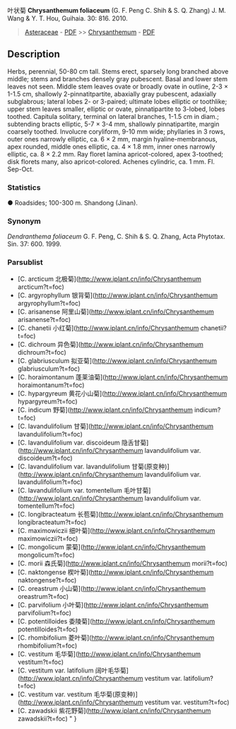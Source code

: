 叶状菊 **Chrysanthemum foliaceum** (G. F. Peng C. Shih & S. Q. Zhang) J. M. Wang & Y. T. Hou, Guihaia. 30: 816. 2010.

> [Asteraceae](http://www.iplant.cn/info/Asteraceae?t=foc) - [PDF](http://www.iplant.cn/foc/pdf/Asteraceae.pdf) >> [Chrysanthemum](http://www.iplant.cn/info/Chrysanthemum?t=foc) - [PDF](http://www.iplant.cn/foc/pdf/Chrysanthemum.pdf)

## Description

Herbs, perennial, 50-80 cm tall. Stems erect, sparsely long branched above middle; stems and branches densely gray pubescent. Basal and lower stem leaves not seen. Middle stem leaves ovate or broadly ovate in outline, 2-3 × 1-1.5 cm, shallowly 2-pinnatitpartite, abaxially gray pubescent, adaxially subglabrous; lateral lobes 2- or 3-paired; ultimate lobes elliptic or toothlike; upper stem leaves smaller, elliptic or ovate, pinnatipartite to 3-lobed, lobes toothed. Capitula solitary, terminal on lateral branches, 1-1.5 cm in diam.; subtending bracts elliptic, 5-7 × 3-4 mm, shallowly pinnatipartite, margin coarsely toothed. Involucre coryliform, 9-10 mm wide; phyllaries in 3 rows, outer ones narrowly elliptic, ca. 6 × 2 mm, margin hyaline-membranous, apex rounded, middle ones elliptic, ca. 4 × 1.8 mm, inner ones narrowly elliptic, ca. 8 × 2.2 mm. Ray floret lamina apricot-colored, apex 3-toothed; disk florets many, also apricot-colored. Achenes cylindric, ca. 1 mm. Fl. Sep-Oct.

### Statistics
● Roadsides; 100-300 m. Shandong (Jinan).

### Synonym
*Dendranthema foliaceum* G. F. Peng, C. Shih & S. Q. Zhang, Acta Phytotax. Sin. 37: 600. 1999.

### Parsublist

* [C.  arcticum  北极菊](http://www.iplant.cn/info/Chrysanthemum arcticum?t=foc)
* [C.  argyrophyllum  银背菊](http://www.iplant.cn/info/Chrysanthemum argyrophyllum?t=foc)
* [C.  arisanense  阿里山菊](http://www.iplant.cn/info/Chrysanthemum arisanense?t=foc)
* [C.  chanetii  小红菊](http://www.iplant.cn/info/Chrysanthemum chanetii?t=foc)
* [C.  dichroum  异色菊](http://www.iplant.cn/info/Chrysanthemum dichroum?t=foc)
* [C.  glabriusculum  拟亚菊](http://www.iplant.cn/info/Chrysanthemum glabriusculum?t=foc)
* [C.  horaimontanum  蓬莱油菊](http://www.iplant.cn/info/Chrysanthemum horaimontanum?t=foc)
* [C.  hypargyreum  黄花小山菊](http://www.iplant.cn/info/Chrysanthemum hypargyreum?t=foc)
* [C.  indicum  野菊](http://www.iplant.cn/info/Chrysanthemum indicum?t=foc)
* [C.  lavandulifolium  甘菊](http://www.iplant.cn/info/Chrysanthemum lavandulifolium?t=foc)
* [C.  lavandulifolium var. discoideum  隐舌甘菊](http://www.iplant.cn/info/Chrysanthemum lavandulifolium var. discoideum?t=foc)
* [C.  lavandulifolium var. lavandulifolium  甘菊(原变种)](http://www.iplant.cn/info/Chrysanthemum lavandulifolium var. lavandulifolium?t=foc)
* [C.  lavandulifolium var. tomentellum  毛叶甘菊](http://www.iplant.cn/info/Chrysanthemum lavandulifolium var. tomentellum?t=foc)
* [C.  longibracteatum  长苞菊](http://www.iplant.cn/info/Chrysanthemum longibracteatum?t=foc)
* [C.  maximowiczii  细叶菊](http://www.iplant.cn/info/Chrysanthemum maximowiczii?t=foc)
* [C.  mongolicum  蒙菊](http://www.iplant.cn/info/Chrysanthemum mongolicum?t=foc)
* [C.  morii  森氏菊](http://www.iplant.cn/info/Chrysanthemum morii?t=foc)
* [C.  naktongense  楔叶菊](http://www.iplant.cn/info/Chrysanthemum naktongense?t=foc)
* [C.  oreastrum  小山菊](http://www.iplant.cn/info/Chrysanthemum oreastrum?t=foc)
* [C.  parvifolium  小叶菊](http://www.iplant.cn/info/Chrysanthemum parvifolium?t=foc)
* [C.  potentilloides  委陵菊](http://www.iplant.cn/info/Chrysanthemum potentilloides?t=foc)
* [C.  rhombifolium  菱叶菊](http://www.iplant.cn/info/Chrysanthemum rhombifolium?t=foc)
* [C.  vestitum  毛华菊](http://www.iplant.cn/info/Chrysanthemum vestitum?t=foc)
* [C.  vestitum var. latifolium  阔叶毛华菊](http://www.iplant.cn/info/Chrysanthemum vestitum var. latifolium?t=foc)
* [C.  vestitum var. vestitum  毛华菊(原变种)](http://www.iplant.cn/info/Chrysanthemum vestitum var. vestitum?t=foc)
* [C.  zawadskii  紫花野菊](http://www.iplant.cn/info/Chrysanthemum zawadskii?t=foc)
"
}